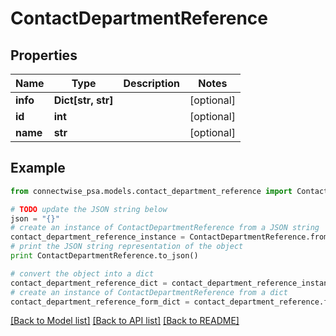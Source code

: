 # ContactDepartmentReference


## Properties
Name | Type | Description | Notes
------------ | ------------- | ------------- | -------------
**info** | **Dict[str, str]** |  | [optional] 
**id** | **int** |  | [optional] 
**name** | **str** |  | [optional] 

## Example

```python
from connectwise_psa.models.contact_department_reference import ContactDepartmentReference

# TODO update the JSON string below
json = "{}"
# create an instance of ContactDepartmentReference from a JSON string
contact_department_reference_instance = ContactDepartmentReference.from_json(json)
# print the JSON string representation of the object
print ContactDepartmentReference.to_json()

# convert the object into a dict
contact_department_reference_dict = contact_department_reference_instance.to_dict()
# create an instance of ContactDepartmentReference from a dict
contact_department_reference_form_dict = contact_department_reference.from_dict(contact_department_reference_dict)
```
[[Back to Model list]](../README.md#documentation-for-models) [[Back to API list]](../README.md#documentation-for-api-endpoints) [[Back to README]](../README.md)


